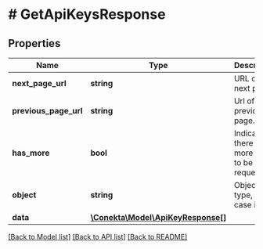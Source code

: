 # # GetApiKeysResponse

## Properties

Name | Type | Description | Notes
------------ | ------------- | ------------- | -------------
**next_page_url** | **string** | URL of the next page. | [optional]
**previous_page_url** | **string** | Url of the previous page. | [optional]
**has_more** | **bool** | Indicates if there are more pages to be requested |
**object** | **string** | Object type, in this case is list |
**data** | [**\Conekta\Model\ApiKeyResponse[]**](ApiKeyResponse.md) |  | [optional]

[[Back to Model list]](../../README.md#models) [[Back to API list]](../../README.md#endpoints) [[Back to README]](../../README.md)
